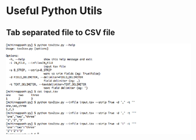 # Useful Python Utils

## Tab separated file to CSV file

![alt tag](https://github.com/mohan-chinnappan-n/py-utils/blob/master/tsv2csv_usage.png)
